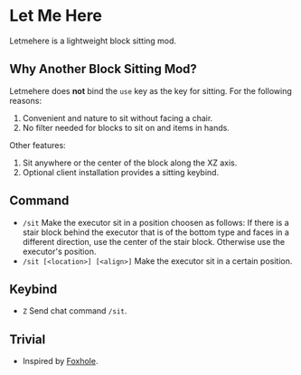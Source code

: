 # Let Me Here

Letmehere is a lightweight block sitting mod.

## Why Another Block Sitting Mod?

Letmehere does **not** bind the `use` key as the key for sitting. For the following reasons:

1. Convenient and nature to sit without facing a chair.
2. No filter needed for blocks to sit on and items in hands.

Other features:

1. Sit anywhere or the center of the block along the XZ axis.
2. Optional client installation provides a sitting keybind.

## Command

- `/sit` Make the executor sit in a position choosen as follows: If there is a stair block behind the executor that is of the bottom type and faces in a different direction, use the center of the stair block. Otherwise use the executor's position.
- `/sit [<location>] [<align>]` Make the executor sit in a certain position.

## Keybind

- `Z` Send chat command `/sit`.

## Trivial

- Inspired by [Foxhole](https://www.foxholegame.com/).
